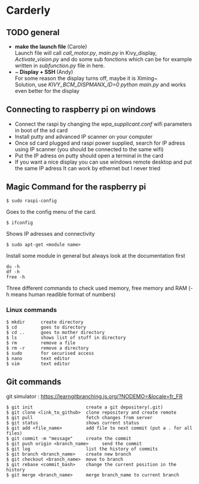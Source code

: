 # Carderly

## TODO general
* <b> make the launch file </b> (Carole) </br>
Launch file will call *call_motor.py*, *main.py* in Kivy_display, *Activate_vision.py* and do some sub fonctions which can be for example written in *subfunction.py* file in here.
* ~<b> Display + SSH </b> (Andy) </br>
For some reason the display turns off, maybe it is Ximing~ </br>
Solution, use  *KIVY_BCM_DISPMANX_ID=0 python main.py* and works even better for the display

## Connecting to raspberry pi on windows
* Connect the raspi by changing the *wpa_supplicant.conf* wifi parameters in boot of the sd card
* Install putty and advanced IP scanner on your computer
* Once sd card plugged and raspi power supplied, search for IP adress using IP scanner (you should be connected to the same wifi)
* Put the IP adress on putty should open a terminal in the card
* If you want a nice display you can use windows remote desktop and put the same IP adress
It can work by ethernet but I never tried

## Magic Command for the raspberry pi
```
$ sudo raspi-config
```
Goes to the config menu of the card.
```
$ ifconfig
```
Shows IP adresses and connectivity
```
$ sudo apt-get <module name>
```
Install some module in general but always look at the documentation first
```
du -h
df -h
free -h
```
Three different commands to check used memory, free memory and RAM (-h means human readible format of numbers)
### Linux commands
```
$ mkdir      create directory
$ cd         goes to directory
$ cd ..      goes to mother directory
$ ls         shows list of stuff in directory
$ rm         remove a file
$ rm -r      remove a directory
$ sudo       for securised access
$ nano       text editor
$ vim        text editor
```

## Git commands
git simulator : https://learngitbranching.js.org/?NODEMO=&locale=fr_FR
```
$ git init                    create a git depositery(.git)
$ git clone <link_to_github>  clone repositery and create remote
$ git pull                    fetch changes from server
$ git status                  shows current status
$ git add <file_name>         add file to next commit (put a . for all files)
$ git commit -m "message"     create the commit
$ git push origin <branch_name>     send the commit
$ git log                     list the history of commits
$ git branch <branch_name>    create new branch
$ git checkout <branch_name>  move to branch
$ git rebase <commit_bash>    change the current position in the history
$ git merge <branch_name>     merge branch_name to current branch
```
